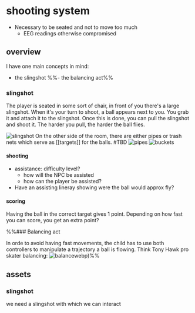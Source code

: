 # shooting system

-   Necessary to be seated and not to move too much 
	-   EEG readings otherwise compromised
## overview

I have one main concepts in mind: 
- the slingshot
%%- the balancing act%%

### slingshot

The player is seated in some sort of chair, in front of you there's a large slingshot.
When it's your turn to shoot, a ball appears next to you. You grab it and attach it to the slingshot. 
Once this is done, you can pull the slingshot and shoot it. The harder you pull, the harder the ball flies.

![slingshot](slingshot.jpg)
On the other side of the room, there are either pipes or trash nets which serve as [[targets]] for the balls. #TBD
![pipes](pipes.jpeg) ![buckets](blikvanger.jpg)

#### shooting
- assistance: difficulty level?
	- how will the NPC be assisted
	- how can the player be assisted?
- Have an assisting lineray showing were the ball would approx fly?

#### scoring
Having the ball in the correct target gives 1 point.
Depending on how fast you can score, you get an extra point?

%%### Balancing act

In orde to avoid having fast movements, the child has to use both controllers to manipulate a trajectory a ball is flowing. Think Tony Hawk pro skater balancing:
![balance](balance.webp)webp)%%


## assets

### slingshot

we need a slingshot with which we can interact

###